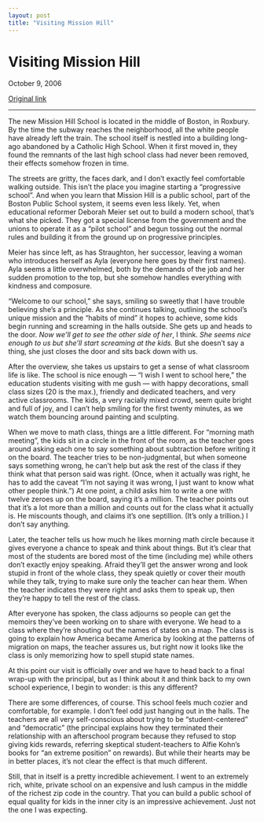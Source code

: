 ```yaml
---
layout: post
title: "Visiting Mission Hill"
---
```

Visiting Mission Hill
=====================

October 9, 2006

[Original link](http://www.aaronsw.com/weblog/missionhill)

* * * * *

The new Mission Hill School is located in the middle of Boston, in
Roxbury. By the time the subway reaches the neighborhood, all the white
people have already left the train. The school itself is nestled into a
building long-ago abandoned by a Catholic High School. When it first
moved in, they found the remnants of the last high school class had
never been removed, their effects somehow frozen in time.

The streets are gritty, the faces dark, and I don’t exactly feel
comfortable walking outside. This isn’t the place you imagine starting a
“progressive school”. And when you learn that Mission Hill is a public
school, part of the Boston Public School system, it seems even less
likely. Yet, when educational reformer Deborah Meier set out to build a
modern school, that’s what she picked. They got a special license from
the government and the unions to operate it as a “pilot school” and
begun tossing out the normal rules and building it from the ground up on
progressive principles.

Meier has since left, as has Straughton, her successor, leaving a woman
who introduces herself as Ayla (everyone here goes by their first
names). Ayla seems a little overwhelmed, both by the demands of the job
and her sudden promotion to the top, but she somehow handles everything
with kindness and composure.

“Welcome to our school,” she says, smiling so sweetly that I have
trouble believing she’s a principle. As she continues talking, outlining
the school’s unique mission and the “habits of mind” it hopes to
achieve, some kids begin running and screaming in the halls outside. She
gets up and heads to the door. *Now we’ll get to see the other side of
her*, I think. *She seems nice enough to us but she’ll start screaming
at the kids.* But she doesn’t say a thing, she just closes the door and
sits back down with us.

After the overview, she takes us upstairs to get a sense of what
classroom life is like. The school is nice enough — “I wish I went to
school here,” the education students visiting with me gush — with happy
decorations, small class sizes (20 is the max.), friendly and dedicated
teachers, and very active classrooms. The kids, a very racially mixed
crowd, seem quite bright and full of joy, and I can’t help smiling for
the first twenty minutes, as we watch them bouncing around painting and
sculpting.

When we move to math class, things are a little different. For “morning
math meeting”, the kids sit in a circle in the front of the room, as the
teacher goes around asking each one to say something about subtraction
before writing it on the board. The teacher tries to be non-judgmental,
but when someone says something wrong, he can’t help but ask the rest of
the class if they think what that person said was right. (Once, when it
actually was right, he has to add the caveat “I’m not saying it was
wrong, I just want to know what other people think.”) At one point, a
child asks him to write a one with twelve zeroes up on the board, saying
it’s a million. The teacher points out that it’s a lot more than a
million and counts out for the class what it actually is. He miscounts
though, and claims it’s one septillion. (It’s only a trillion.) I don’t
say anything.

Later, the teacher tells us how much he likes morning math circle
because it gives everyone a chance to speak and think about things. But
it’s clear that most of the students are bored most of the time
(including me) while others don’t exactly enjoy speaking. Afraid they’ll
get the answer wrong and look stupid in front of the whole class, they
speak quietly or cover their mouth while they talk, trying to make sure
only the teacher can hear them. When the teacher indicates they were
right and asks them to speak up, then they’re happy to tell the rest of
the class.

After everyone has spoken, the class adjourns so people can get the
memoirs they’ve been working on to share with everyone. We head to a
class where they’re shouting out the names of states on a map. The class
is going to explain how America became America by looking at the
patterns of migration on maps, the teacher assures us, but right now it
looks like the class is only memorizing how to spell stupid state names.

At this point our visit is officially over and we have to head back to a
final wrap-up with the principal, but as I think about it and think back
to my own school experience, I begin to wonder: is this any different?

There are some differences, of course. This school feels much cozier and
comfortable, for example. I don’t feel odd just hanging out in the
halls. The teachers are all very self-conscious about trying to be
“student-centered” and “democratic” (the principal explains how they
terminated their relationship with an afterschool program because they
refused to stop giving kids rewards, referring skeptical
student-teachers to Alfie Kohn’s books for “an extreme position” on
rewards). But while their hearts may be in better places, it’s not clear
the effect is that much different.

Still, that in itself is a pretty incredible achievement. I went to an
extremely rich, white, private school on an expensive and lush campus in
the middle of the richest zip code in the country. That you can build a
public school of equal quality for kids in the inner city is an
impressive achievement. Just not the one I was expecting.
